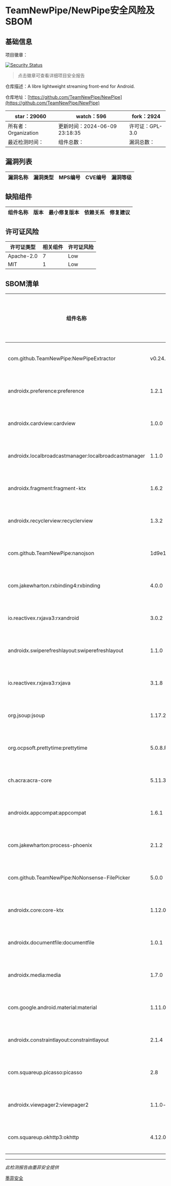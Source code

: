 # TeamNewPipe/NewPipe安全风险及SBOM

## 基础信息

项目徽章：

[![Security Status](https://www.murphysec.com/platform3/v31/badge/1799865606618660864.svg)](https://www.murphysec.com/console/report/1691510343439634432/1799865606618660864)

> 点击徽章可查看详细项目安全报告

仓库描述：A libre lightweight streaming front-end for Android.

仓库地址：[https://github.com/TeamNewPipe/NewPipe](https://github.com/TeamNewPipe/NewPipe)

| star：29060 | watch：596 | fork：2924 |
| ----------- | -------------- | ------------ |
| 所有者：Organization | 更新时间：2024-06-09 23:18:35 | 许可证：GPL-3.0 |
| 最近检测时间： | 组件总数： | 漏洞总数： |




## 漏洞列表

| 漏洞名称 | 漏洞类型 | MPS编号 | CVE编号 | 漏洞等级 |
| ------- | ------ | ------- | ------ | ----- |





## 缺陷组件

| 组件名称 | 版本 | 最小修复版本 | 依赖关系 | 修复建议 |
| -------- | ---- | ------------ | -------- | -------- |





## 许可证风险

| 许可证类型 | 相关组件 | 许可证风险 |
| ---------- | -------- | ---------- |
|Apache-2.0|7|Low|
|MIT|1|Low|




## SBOM清单

| 组件名称 | 组件版本 | 是否直接依赖 | 仓库 |
| -------- | -------- | ------------ | ---- |
|com.github.TeamNewPipe:NewPipeExtractor|v0.24.0|直接依赖|maven|
|androidx.preference:preference|1.2.1|直接依赖|maven|
|androidx.cardview:cardview|1.0.0|直接依赖|maven|
|androidx.localbroadcastmanager:localbroadcastmanager|1.1.0|直接依赖|maven|
|androidx.fragment:fragment-ktx|1.6.2|直接依赖|maven|
|androidx.recyclerview:recyclerview|1.3.2|直接依赖|maven|
|com.github.TeamNewPipe:nanojson|1d9e1aea9049fc9f85e68b43ba39fe7be1c1f751|直接依赖|maven|
|com.jakewharton.rxbinding4:rxbinding|4.0.0|直接依赖|maven|
|io.reactivex.rxjava3:rxandroid|3.0.2|直接依赖|maven|
|androidx.swiperefreshlayout:swiperefreshlayout|1.1.0|直接依赖|maven|
|io.reactivex.rxjava3:rxjava|3.1.8|直接依赖|maven|
|org.jsoup:jsoup|1.17.2|直接依赖|maven|
|org.ocpsoft.prettytime:prettytime|5.0.8.Final|直接依赖|maven|
|ch.acra:acra-core|5.11.3|直接依赖|maven|
|androidx.appcompat:appcompat|1.6.1|直接依赖|maven|
|com.jakewharton:process-phoenix|2.1.2|直接依赖|maven|
|com.github.TeamNewPipe:NoNonsense-FilePicker|5.0.0|直接依赖|maven|
|androidx.core:core-ktx|1.12.0|直接依赖|maven|
|androidx.documentfile:documentfile|1.0.1|直接依赖|maven|
|androidx.media:media|1.7.0|直接依赖|maven|
|com.google.android.material:material|1.11.0|直接依赖|maven|
|androidx.constraintlayout:constraintlayout|2.1.4|直接依赖|maven|
|com.squareup.picasso:picasso|2.8|直接依赖|maven|
|androidx.viewpager2:viewpager2|1.1.0-beta02|直接依赖|maven|
|com.squareup.okhttp3:okhttp|4.12.0|直接依赖|maven|


------

*此检测报告由墨菲安全提供*

[墨菲安全](www.murphysec.com)